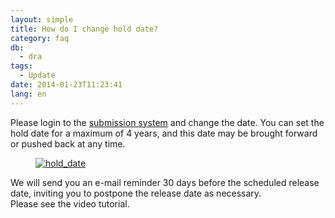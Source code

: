 ```yaml
---
layout: simple
title: How do I change hold date?
category: faq
db:
  - dra
tags: 
  - Update
date: 2014-01-23T11:23:41
lang: en
---
```




<p>Please login to the <a href="https://ddbj.nig.ac.jp/D-way/">submission system</a> and change the date. You can set the hold date for a maximum of 4 years, and this date may be brought forward or pushed back at any time. </p>
<figure><a href="{{ site.baseurl }}/assets/images/books/hold_date.jpg" title="hold_date"><img src="{{ site.baseurl }}/assets/images/books/hold_date.jpg" alt="hold_date" title="extend-the-hold-date" class="w400"></a></figure>
<p>We will send you an e-mail reminder 30 days before the scheduled release date, inviting you to postpone the release date as necessary. <br>Please see the video tutorial.</p>